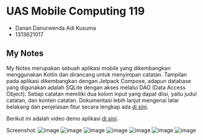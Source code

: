 # UAS Mobile Computing 119 

- Danan Danurwenda Adi Kusuma
- 1313621017

## My Notes

My Notes merupakan sebuah aplikasi mobile yang dikembangkan menggunakan Kotlin dan dirancang untuk menyimpan catatan. Tampilan pada aplikasi dikembangkan dengan Jetpack Compose, adapun database yang digunakan adalah SQLite dengan akses melalui DAO (Data Access Object). Setiap catatan memiliki dua kolom input yang dapat diisi, yaitu judul catatan, dan konten catatan. Dokumentasi lebih lanjut mengenai latar belakang dan penjelasan fitur secara lengkap ada [di sini](docs/Dokumentasi%20UAS%20Mobcom%20-%20Danan%20Danurwenda%20Adi%20Kusuma%20-%201313621017.pdf).

Berikut ini adalah video demo aplikasi [di sini](https://youtu.be/OQpYNwcEjUE).

Screenshot:
![image](https://github.com/danandak/My-Notes/assets/89507504/f09a33f0-2058-430f-85b0-e54cf16c809f)
![image](https://github.com/danandak/My-Notes/assets/89507504/82dfe9c6-7215-42f3-9001-9fcf21b6ce52)
![image](https://github.com/danandak/My-Notes/assets/89507504/3ca8b1dc-8347-42f0-994c-10f75b2a8071)
![image](https://github.com/danandak/My-Notes/assets/89507504/90f33132-c948-411e-885e-a13c5757e7b8)
![image](https://github.com/danandak/My-Notes/assets/89507504/da56075a-55bb-420c-84ce-f936d9a1c662)
![image](https://github.com/danandak/My-Notes/assets/89507504/dc2e537d-e4c1-4f66-b2e2-08ae04db533b)
![image](https://github.com/danandak/My-Notes/assets/89507504/7fec61cc-0787-4fce-adca-a07697b0ddef)

